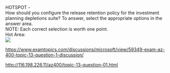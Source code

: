 HOTSPOT -<br/>How should you configure the release retention policy for the investment planning depletions suite? To answer, select the appropriate options in the answer area.<br/>NOTE: Each correct selection is worth one point.<br/>Hot Area:<br/><img src="https://www.examtopics.com/assets/media/exam-media/04257/0021100001.png" class="in-exam-image"/><br/><p><a href="https://www.examtopics.com/discussions/microsoft/view/59349-exam-az-400-topic-13-question-1-discussion/">https://www.examtopics.com/discussions/microsoft/view/59349-exam-az-400-topic-13-question-1-discussion/</a></p><p><a href="http://116.198.226.11/az400/topic-13-question-01.html">http://116.198.226.11/az400/topic-13-question-01.html</a></p><script src="https://giscus.app/client.js"                    data-repo="azsamples/az204"                    data-repo-id="R_kgDOMRXzDQ"                    data-category="General"                    data-category-id="DIC_kwDOMRXzDc4Cgi27"                    data-mapping="pathname"                    data-strict="1"                    data-reactions-enabled="0"                    data-emit-metadata="0"                    data-input-position="bottom"                    data-theme="preferred_color_scheme"                    data-lang="en"                    crossorigin="anonymous"                    async>                    </script>